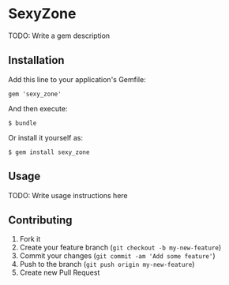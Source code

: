 # SexyZone

TODO: Write a gem description

## Installation

Add this line to your application's Gemfile:

    gem 'sexy_zone'

And then execute:

    $ bundle

Or install it yourself as:

    $ gem install sexy_zone

## Usage

TODO: Write usage instructions here

## Contributing

1. Fork it
2. Create your feature branch (`git checkout -b my-new-feature`)
3. Commit your changes (`git commit -am 'Add some feature'`)
4. Push to the branch (`git push origin my-new-feature`)
5. Create new Pull Request
